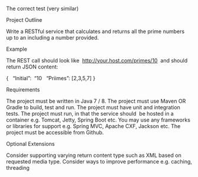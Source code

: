 The correct test (very similar)

Project Outline

Write a RESTful service that calculates and returns all the prime numbers  up to an including a number provided.

Example

The REST call should look like  http://your.host.com/primes/10  and should return JSON content:

{
  “Initial”:  “10
  “Priimes”: [2,3,5,7]
}

Requirements

The project must be written in Java 7 / 8.
The project must use Maven OR Gradle to build, test and run.
The project must have unit and integration tests.
The project must run, in that the service should  be hosted in a container e.g. Tomcat, Jetty, Spring Boot etc.
You may use any frameworks or libraries for support e.g. Spring MVC, Apache CXF, Jackson etc.
The project must be accessible from Github.

Optional Extensions

Consider supporting varying return content type such as XML based on requested media type.
Consider ways to improve performance e.g. caching, threading

